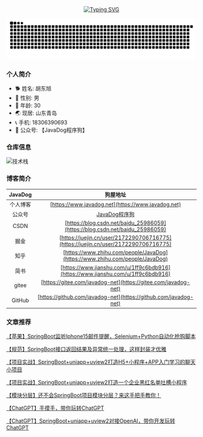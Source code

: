 <div align="center">
  <a href="https://blog.sunguoqi.com/">
    <img src="https://readme-typing-svg.demolab.com?font=Fira+Code&pause=1000&color=024EF7&width=435&lines=昨日之深渊,今日之浅谈！&center=true&size=27" alt="Typing SVG" />
  </a>
</div>

![](https://raw.githubusercontent.com/xiaochen-er/xiaochen-er/output/github-contribution-grid-snake.svg)

### 个人简介
- 🐕 姓名: 胡东旭
- 👦 性别: 男
- 🧭 年龄: 30
- 🌏 现居: 山东青岛
- 📞 手机: 18306390693
- 🥑 公众号: 【JavaDog程序狗】

### 仓库信息
![技术栈](https://github-readme-stats.vercel.app/api/top-langs/?username=javadog-net&layout=compact&theme=tokyonight)   

### 博客简介

| JavaDog| 狗屋地址 |
| :----:| :----: | 
| 个人博客 | [https://www.javadog.net](https://www.javadog.net) | 
| 公众号 | [JavaDog程序狗](https://mp.weixin.qq.com/s/_vgnXoQ8FSobD3OfRAf5gw) | 
| CSDN  | [https://blog.csdn.net/baidu_25986059](https://blog.csdn.net/baidu_25986059) | 
| 掘金 | [https://juejin.cn/user/2172290706716775](https://juejin.cn/user/2172290706716775)| 
| 知乎 | [https://www.zhihu.com/people/JavaDog](https://www.zhihu.com/people/JavaDog) | 
| 简书| [https://www.jianshu.com/u/1ff9c6bdb916](https://www.jianshu.com/u/1ff9c6bdb916) | 
| gitee|[https://gitee.com/javadog-net](https://gitee.com/javadog-net)  | 
| GitHub|[https://github.com/javadog-net](https://github.com/javadog-net)| 

### 文章推荐

[【苹果】SpringBoot监听Iphone15邮件提醒，Selenium+Python自动化抢购脚本](https://mp.weixin.qq.com/s?__biz=MzI0MTk1OTE0OA==&mid=2247485024&idx=1&sn=0b1955d34f8a997047e87eb003dc9257&chksm=e902efe3de7566f57c509465855e6ceb85ab21070f55e2fb9c2475c4576f7c51b0f22accbf69#rd)

[【规范】SpringBoot接口返回结果及异常统一处理，这样封装才优雅](https://mp.weixin.qq.com/s?__biz=MzI0MTk1OTE0OA==&mid=2247484847&idx=1&sn=bfd60bed1aef8ddcf4c030f7882a9a6d&chksm=e902ec2cde75653a0ab9a89be0365ba8f5f86a1b4de21104ff2e67352fb311e52443cd9c4a9b#rd)

[【项目实战】SpringBoot+uniapp+uview2打造H5+小程序+APP入门学习的聊天小项目](https://mp.weixin.qq.com/s/g7AZOWLgW5vcCahyJDEPKA)

[【项目实战】SpringBoot+uniapp+uview2打造一个企业黑红名单吐槽小程序](https://mp.weixin.qq.com/s/t_qwF_HvkdW-6TI3sYUHrA)

[【模块分层】还不会SpringBoot项目模块分层？来这手把手教你！](https://mp.weixin.qq.com/s/fpkiNR2tj832a6VxZozwDg)

[【ChatGPT】手摸手，带你玩转ChatGPT](https://mp.weixin.qq.com/s/9wEelbTN6kaChkCQHmgJMQ)

[【ChatGPT】SpringBoot+uniapp+uview2对接OpenAI，带你开发玩转ChatGPT](https://mp.weixin.qq.com/s/b19J36Eo3-ba7bHbWzoZYQ)
